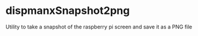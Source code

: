dispmanxSnapshot2png
====================

Utility to take a snapshot of the raspberry pi screen and save it as a PNG file

